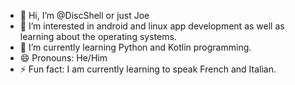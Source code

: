 - 👋 Hi, I’m @DiscShell or just Joe
- 👀 I’m interested in android and linux app development as well as learning about the operating systems.
- 🌱 I’m currently learning Python and Kotlin programming.
- 😄 Pronouns: He/Him
- ⚡ Fun fact: I am currently learning to speak French and Italian.
